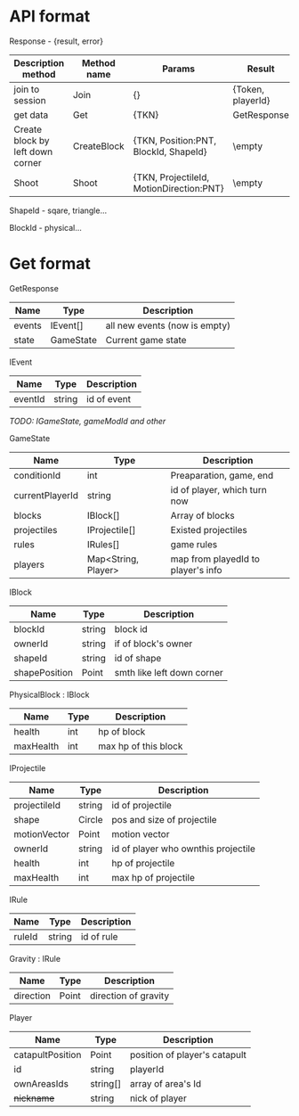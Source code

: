 # API format

Response - {result, error}

Description method |Method name | Params                             |Result                                 |
-------------------|------------|------------------------------------|---------------------------------------|
join to session    |Join        |{}                                  |{Token, playerId}                      |
get data           |Get         |{TKN}                               |GetResponse                            |
Create block  by left down corner |CreateBlock |{TKN, Position:PNT, BlockId, ShapeId} |\empty                |
Shoot              |Shoot       |{TKN, ProjectileId, MotionDirection:PNT} |\empty                            |



ShapeId - sqare, triangle...

BlockId - physical...

# Get format

GetResponse

Name        |Type     |Description                          |
------------|---------|-------------------------------------|
events      |IEvent[] |all new events (now is empty)        |
state       |GameState|Current game state                   |

IEvent

Name        |Type    |Description                          |
------------|--------|-------------------------------------|
eventId     |string  |id of event                          |

*TODO: IGameState, gameModId and other*

GameState

Name           |Type         |Description                          |
---------------|-------------|-------------------------------------|
conditionId    |int          |Preaparation, game, end              |
currentPlayerId|string       |id of player, which turn now         | 
blocks         |IBlock[]     |Array of blocks                      |
projectiles    |IProjectile[]|Existed projectiles                  |
rules          |IRules[]     |game rules                           |
players        |Map<String, Player>|map from playedId to player's info|


IBlock

Name        |Type    |Description                          |
------------|--------|-------------------------------------|
blockId     |string  |block id                             |
ownerId     |string  |if of block's owner                  |
shapeId     |string  |id of shape                          |
shapePosition|Point  |smth like left down corner           |

PhysicalBlock : IBlock

Name        |Type    |Description                          |
------------|--------|-------------------------------------|
health      |int     |hp of block                          |
maxHealth   |int     |max hp of this block                 |


IProjectile

Name        |Type    |Description                          |
------------|--------|-------------------------------------|
projectileId|string  |id of projectile                     |
shape       |Circle  |pos and size of projectile           |
motionVector|Point   |motion vector                        |
ownerId     |string  |id of player who ownthis projectile  |
health      |int     |hp of projectile                     |
maxHealth   |int     |max hp of projectile                 |

IRule

Name        |Type    |Description                          |
------------|--------|-------------------------------------|
ruleId      |string  |id of rule                           |

Gravity : IRule

Name        |Type    |Description                          |
------------|--------|-------------------------------------|
direction   |Point   |direction of gravity                 |

Player

Name        |Type    |Description                          |
------------|--------|-------------------------------------|
catapultPosition|Point|position of player's catapult       |
id          |string  |playerId                             |
ownAreasIds |string[]|array of area's Id                   |
~~nickname~~|string  |nick of player                       |   
